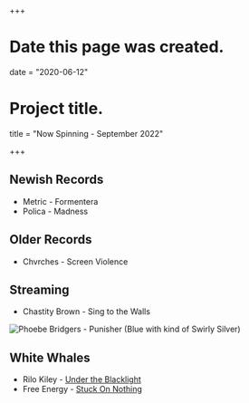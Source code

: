 +++
# Date this page was created.
date = "2020-06-12"

# Project title.
title = "Now Spinning - September 2022"

+++

## Newish Records
* Metric - Formentera
* Polica - Madness


## Older Records
* Chvrches - Screen Violence

## Streaming

* Chastity Brown - Sing to the Walls




![Phoebe Bridgers - Punisher (Blue with kind of Swirly Silver)](/img/punisher.jpg)

## White Whales
* Rilo Kiley - [Under the Blacklight](https://www.discogs.com/Rilo-Kiley-Under-The-Blacklight/release/3077280)
* Free Energy - [Stuck On Nothing](https://www.discogs.com/Free-Energy-Stuck-On-Nothing/release/2260616)



